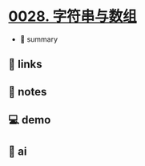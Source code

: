 # [0028. 字符串与数组](https://github.com/Tdahuyou/javascript/tree/main/0028.%20%E5%AD%97%E7%AC%A6%E4%B8%B2%E4%B8%8E%E6%95%B0%E7%BB%84)

- 📝 summary

## 🔗 links
## 📒 notes
## 💻 demo
## 🤖 ai
